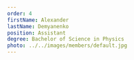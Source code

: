 ```yaml
---
order: 4
firstName: Alexander
lastName: Demyanenko
position: Assistant
degree: Bachelor of Science in Physics
photo: ../../images/members/default.jpg
---
```



